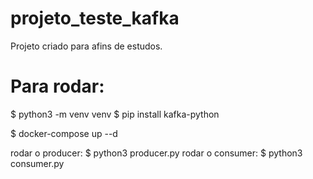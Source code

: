 # projeto_teste_kafka
Projeto criado para afins de estudos. 


# Para rodar:
$ python3 -m venv venv
$ pip install kafka-python

$ docker-compose up --d

rodar o producer: $ python3 producer.py
rodar o consumer: $ python3 consumer.py